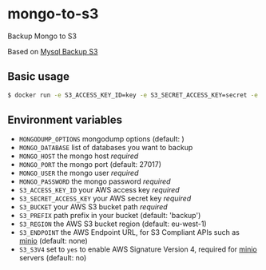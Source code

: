 # mongo-to-s3

Backup Mongo to S3

Based on [Mysql Backup S3](https://hub.docker.com/r/schickling/mysql-backup-s3/)

## Basic usage

```sh
$ docker run -e S3_ACCESS_KEY_ID=key -e S3_SECRET_ACCESS_KEY=secret -e S3_BUCKET=my-bucket -e S3_PREFIX=backup -e MONGO_USER=user -e MONGO_PASSWORD=password -e MONGO_HOST=localhost byrnedo/mongo-to-s3
```

## Environment variables

- `MONGODUMP_OPTIONS` mongodump options (default: )
- `MONGO_DATABASE` list of databases you want to backup
- `MONGO_HOST` the mongo host *required*
- `MONGO_PORT` the mongo port (default: 27017)
- `MONGO_USER` the mongo user *required*
- `MONGO_PASSWORD` the mongo password *required*
- `S3_ACCESS_KEY_ID` your AWS access key *required*
- `S3_SECRET_ACCESS_KEY` your AWS secret key *required*
- `S3_BUCKET` your AWS S3 bucket path *required*
- `S3_PREFIX` path prefix in your bucket (default: 'backup')
- `S3_REGION` the AWS S3 bucket region (default: eu-west-1)
- `S3_ENDPOINT` the AWS Endpoint URL, for S3 Compliant APIs such as [minio](https://minio.io) (default: none)
- `S3_S3V4` set to `yes` to enable AWS Signature Version 4, required for [minio](https://minio.io) servers (default: no)
